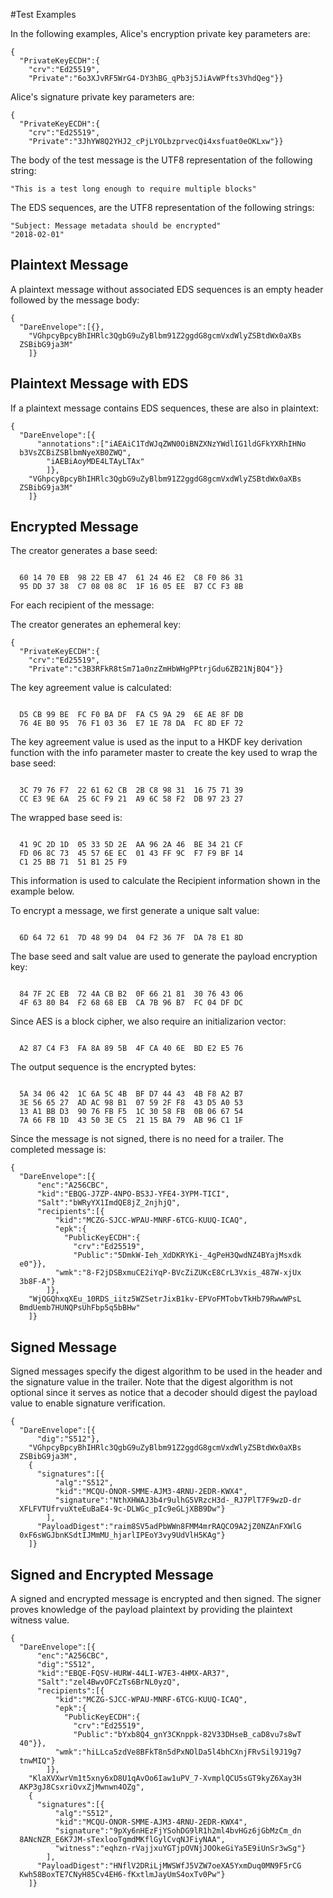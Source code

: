 
#Test Examples

In the following examples, Alice's encryption private key parameters are:

~~~~
{
  "PrivateKeyECDH":{
    "crv":"Ed25519",
    "Private":"6o3XJvRF5WrG4-DY3hBG_qPb3j5JiAvWPfts3VhdQeg"}}
~~~~

 Alice's signature private key parameters are:

~~~~
{
  "PrivateKeyECDH":{
    "crv":"Ed25519",
    "Private":"3JhYW8Q2YHJ2_cPjLYOLbzprvecQi4xsfuat0eOKLxw"}}
~~~~

The body of the test message is the UTF8 representation of the following string:

~~~~
"This is a test long enough to require multiple blocks"
~~~~

The EDS sequences, are the UTF8 representation of the following strings:

~~~~
"Subject: Message metadata should be encrypted"
"2018-02-01"
~~~~

## Plaintext Message

A plaintext message without associated EDS sequences is an empty header
followed by the message body:

~~~~
{
  "DareEnvelope":[{},
    "VGhpcyBpcyBhIHRlc3QgbG9uZyBlbm91Z2ggdG8gcmVxdWlyZSBtdWx0aXBs
  ZSBibG9ja3M"
    ]}
~~~~

## Plaintext Message with EDS

If a plaintext message contains EDS sequences, these are also in plaintext:

~~~~
{
  "DareEnvelope":[{
      "annotations":["iAEAiC1TdWJqZWN0OiBNZXNzYWdlIG1ldGFkYXRhIHNo
  b3VsZCBiZSBlbmNyeXB0ZWQ",
        "iAEBiAoyMDE4LTAyLTAx"
        ]},
    "VGhpcyBpcyBhIHRlc3QgbG9uZyBlbm91Z2ggdG8gcmVxdWlyZSBtdWx0aXBs
  ZSBibG9ja3M"
    ]}
~~~~

## Encrypted Message

The creator generates a base seed:

~~~~

  60 14 70 EB  98 22 EB 47  61 24 46 E2  C8 F0 86 31
  95 DD 37 38  C7 08 08 8C  1F 16 05 EE  B7 CC F3 8B
~~~~

For each recipient of the message:

The creator generates an ephemeral key:

~~~~
{
  "PrivateKeyECDH":{
    "crv":"Ed25519",
    "Private":"c3B3RFkR8tSm71a0nzZmHbWHgPPtrjGdu6ZB21NjBQ4"}}
~~~~

The key agreement value is calculated:

~~~~

  D5 CB 99 BE  FC F0 BA DF  FA C5 9A 29  6E AE 8F DB
  76 4E B0 95  76 F1 03 36  E7 1E 78 DA  FC 8D EF 72
~~~~

The key agreement value is used as the input to a HKDF key
derivation function with the info parameter 
master to create the key used to wrap the base seed:

~~~~

  3C 79 76 F7  22 61 62 CB  2B C8 98 31  16 75 71 39
  CC E3 9E 6A  25 6C F9 21  A9 6C 58 F2  DB 97 23 27
~~~~

The wrapped base seed is:

~~~~

  41 9C 2D 1D  05 33 5D 2E  AA 96 2A 46  BE 34 21 CF
  FD 06 8C 73  45 57 6E EC  01 43 FF 9C  F7 F9 BF 14
  C1 25 BB 71  51 B1 25 F9
~~~~

This information is used to calculate the Recipient information
shown in the example below.

To encrypt a message, we first generate a unique salt value:


~~~~

  6D 64 72 61  7D 48 99 D4  04 F2 36 7F  DA 78 E1 8D
~~~~

The base seed and salt value are used to generate the payload encryption
key:

~~~~

  84 7F 2C EB  72 4A CB B2  0F 66 21 81  30 76 43 06
  4F 63 80 B4  F2 68 68 EB  CA 7B 96 B7  FC 04 DF DC
~~~~

Since AES is a block cipher, we also require an initializarion vector:

~~~~

  A2 87 C4 F3  FA 8A 89 5B  4F CA 40 6E  BD E2 E5 76
~~~~

The output sequence is the encrypted bytes:

~~~~

  5A 34 06 42  1C 6A 5C 4B  BF D7 44 43  4B F8 A2 B7
  3E 56 65 27  AD AC 98 B1  07 59 2F F8  43 D5 A0 53
  13 A1 BB D3  90 76 FB F5  1C 30 58 FB  0B 06 67 54
  7A 66 FB 1D  43 50 3E C5  21 15 BA 79  AB 96 C1 1F
~~~~

Since the message is not signed, there is no need for a trailer.
The completed message is:

~~~~
{
  "DareEnvelope":[{
      "enc":"A256CBC",
      "kid":"EBQG-J7ZP-4NPO-BS3J-YFE4-3YPM-TICI",
      "Salt":"bWRyYX1ImdQE8jZ_2njhjQ",
      "recipients":[{
          "kid":"MCZG-SJCC-WPAU-MNRF-6TCG-KUUQ-ICAQ",
          "epk":{
            "PublicKeyECDH":{
              "crv":"Ed25519",
              "Public":"5DmkW-Ieh_XdDKRYKi-_4gPeH3QwdNZ4BYajMsxdk
  e0"}},
          "wmk":"8-F2jDSBxmuCE2iYqP-BVcZiZUKcE8CrL3Vxis_487W-xjUx
  3b8F-A"}
        ]},
    "WjQGQhxqXEu_10RDS_iitz5WZSetrJixB1kv-EPVoFMTobvTkHb79RwwWPsL
  BmdUemb7HUNQPsUhFbp5q5bBHw"
    ]}
~~~~

## Signed Message

Signed messages specify the digest algorithm to be used in the header and
the signature value in the trailer. Note that the digest algorithm is not optional
since it serves as notice that a decoder should digest the payload value 
to enable signature verification.

~~~~
{
  "DareEnvelope":[{
      "dig":"S512"},
    "VGhpcyBpcyBhIHRlc3QgbG9uZyBlbm91Z2ggdG8gcmVxdWlyZSBtdWx0aXBs
  ZSBibG9ja3M",
    {
      "signatures":[{
          "alg":"S512",
          "kid":"MCQU-ONOR-SMME-AJM3-4RNU-2EDR-KWX4",
          "signature":"NthXHWAJ3b4r9ulhG5VRzcH3d-_RJ7PlT7F9wzD-dr
  XFLFVTUfrvuXteEuBaE4-9c-DLWGc_pIc9eGLjXBB9Dw"}
        ],
      "PayloadDigest":"raim8SV5adPbWWn8FMM4mrRAQCO9A2jZ0NZAnFXWlG
  0xF6sWGJbnKSdtIJMmMU_hjarlIPEoY3vy9UdVlH5KAg"}
    ]}
~~~~

## Signed and Encrypted Message

A signed and encrypted message is encrypted and then signed.
The signer proves knowledge of the payload plaintext by providing the
plaintext witness value.

~~~~
{
  "DareEnvelope":[{
      "enc":"A256CBC",
      "dig":"S512",
      "kid":"EBQE-FQSV-HURW-44LI-W7E3-4HMX-AR37",
      "Salt":"zel4BwvOFCzTs6BrNL0yzQ",
      "recipients":[{
          "kid":"MCZG-SJCC-WPAU-MNRF-6TCG-KUUQ-ICAQ",
          "epk":{
            "PublicKeyECDH":{
              "crv":"Ed25519",
              "Public":"bYxb8Q4_gnY3CKnppk-82V33DHseB_caD8vu7s8wT
  40"}},
          "wmk":"hiLLca5zdVe8BFkT8n5dPxNOlDa5l4bhCXnjFRvSil9J19g7
  tnwMIQ"}
        ]},
    "KlaXVXwrVm1t5xny6xD8U1qAvOo6Iaw1uPV_7-XvmplQCU5sGT9kyZ6Xay3H
  AKP3gJ8CsxriOvxZjMwnwn4OZg",
    {
      "signatures":[{
          "alg":"S512",
          "kid":"MCQU-ONOR-SMME-AJM3-4RNU-2EDR-KWX4",
          "signature":"9pXy6nHEzFjYSohDG9lR1h2ml4bvHGz6jGbMzCm_dn
  8ANcNZR_E6K7JM-sTexlooTgmdMKflGylCvqNJFiyNAA",
          "witness":"eqhzn-rVajjxuYGTjpOVNjJOOkeGiYa5E9iUnSr3wSg"}
        ],
      "PayloadDigest":"HNflV2DRiLjMWSWfJ5VZW7oeXA5YxmDuq0MN9F5rCG
  Kwh58BoxTE7CNyH85Cv4EH6-fKxtlmJayUmS4oxTv0Pw"}
    ]}
~~~~


